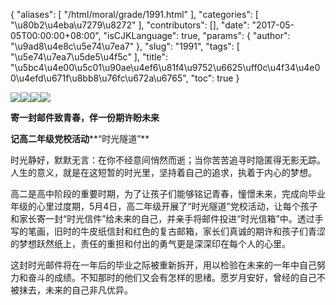 {
    "aliases": [
        "/html/moral/grade/1991.html"
    ],
    "categories": [
        "\u80b2\u4eba\u7279\u8272"
    ],
    "contributors": [],
    "date": "2017-05-05T00:00:00+08:00",
    "isCJKLanguage": true,
    "params": {
        "author": "\u9ad8\u4e8c\u5e74\u7ea7"
    },
    "slug": "1991",
    "tags": [
        "\u5e74\u7ea7\u5de5\u4f5c"
    ],
    "title": "\u5bc4\u4e00\u5c01\u90ae\u4ef6\u81f4\u9752\u6625\uff0c\u4f34\u4e00\u4efd\u671f\u8bb8\u76fc\u672a\u6765",
    "toc": true
}

![](https://cdn.tfls.online/mirror/full/e424a08a59b3e22aaf2c6aa06b806f60d85d1aff.jpg)![](https://cdn.tfls.online/mirror/full/f116922d1526c5deabe1b4bb8734aad8c50e2a51.jpg)![](https://cdn.tfls.online/mirror/full/acc378a33e3e3add31fed387eab3042ac408ca1d.jpg)![](https://cdn.tfls.online/mirror/full/fad2f4e3dcf54a0019e113b13a45cb8210f1d591.jpg)




  





**寄一封邮件致青春，伴一份期许盼未来** 









**记高二年级党校活动****“时光隧道”**









时光静好，默默无言：在你不经意间悄然而逝；当你苦苦追寻时隐匿得无影无踪。人生的意义，就是在这短暂的时光里，坚持着自己的追求，执着于内心的梦想。









高二是高中阶段的重要时期，为了让孩子们能够铭记青春，憧憬未来，完成向毕业年级的心里过度期，5月4日，高二年级开展了“时光隧道”党校活动，让每个孩子和家长寄一封“时光信件”给未来的自己，并亲手将邮件投进“时光信箱”中。透过手写的笔画，旧时的牛皮纸信封和红色的复古邮箱，家长们真诚的期许和孩子们青涩的梦想跃然纸上，责任的重担和付出的勇气更是深深印在每个人的心里。









这封时光邮件将在一年后的毕业之际被重新拆开，用以检验在未来的一年中自己努力和奋斗的成绩。不知那时的他们又会有怎样的思绪。愿岁月安好，曾经的自己不被抹去，未来的自己非凡优异。




  



